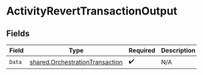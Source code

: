 # ActivityRevertTransactionOutput


## Fields

| Field                                                                                     | Type                                                                                      | Required                                                                                  | Description                                                                               |
| ----------------------------------------------------------------------------------------- | ----------------------------------------------------------------------------------------- | ----------------------------------------------------------------------------------------- | ----------------------------------------------------------------------------------------- |
| `Data`                                                                                    | [shared.OrchestrationTransaction](../../../pkg/models/shared/orchestrationtransaction.md) | :heavy_check_mark:                                                                        | N/A                                                                                       |